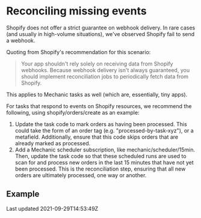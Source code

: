 # Reconciling missing events

Shopify does not offer a strict guarantee on webhook delivery. In rare cases (and usually in high-volume situations), we've observed Shopify fail to send a webhook.

Quoting from Shopify's recommendation for this scenario:

> Your app shouldn't rely solely on receiving data from Shopify webhooks. Because webhook delivery isn't always guaranteed, you should implement reconciliation jobs to periodically fetch data from Shopify.

This applies to Mechanic tasks as well (which are, essentially, tiny apps).

For tasks that respond to events on Shopify resources, we recommend the following, using shopify/orders/create as an example:

1. Update the task code to mark orders as having been processed. This could take the form of an order tag (e.g. "processed-by-task-xyz"), or a metafield. Additionally, ensure that this code skips orders that are already marked as processed.
2. Add a Mechanic scheduler subscription, like mechanic/scheduler/15min. Then, update the task code so that these scheduled runs are used to scan for and process new orders in the last 15 minutes that have not yet been processed. This is the reconciliation step, ensuring that all new orders are ultimately processed, one way or another.

## Example

Last updated 2021-09-29T14:53:49Z